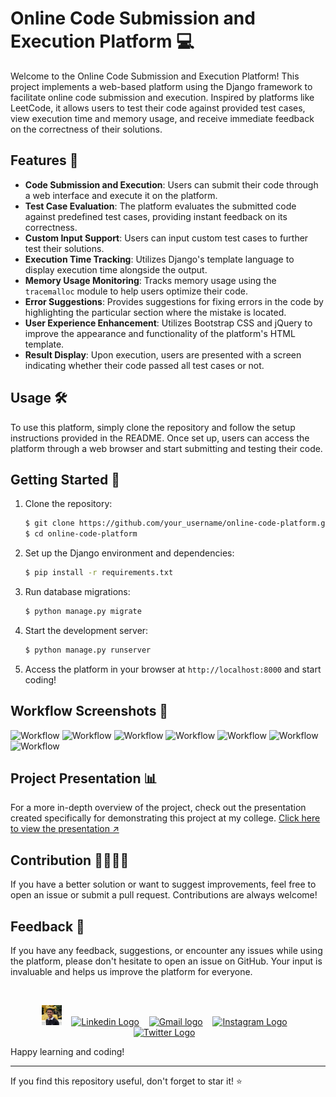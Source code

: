 # Online Code Submission and Execution Platform 💻

Welcome to the Online Code Submission and Execution Platform! This project implements a web-based platform using the Django framework to facilitate online code submission and execution. Inspired by platforms like LeetCode, it allows users to test their code against provided test cases, view execution time and memory usage, and receive immediate feedback on the correctness of their solutions.

## Features 🚀

- **Code Submission and Execution**: Users can submit their code through a web interface and execute it on the platform.
- **Test Case Evaluation**: The platform evaluates the submitted code against predefined test cases, providing instant feedback on its correctness.
- **Custom Input Support**: Users can input custom test cases to further test their solutions.
- **Execution Time Tracking**: Utilizes Django's template language to display execution time alongside the output.
- **Memory Usage Monitoring**: Tracks memory usage using the `tracemalloc` module to help users optimize their code.
- **Error Suggestions**: Provides suggestions for fixing errors in the code by highlighting the particular section where the mistake is located.
- **User Experience Enhancement**: Utilizes Bootstrap CSS and jQuery to improve the appearance and functionality of the platform's HTML template.
- **Result Display**: Upon execution, users are presented with a screen indicating whether their code passed all test cases or not.

## Usage 🛠️

To use this platform, simply clone the repository and follow the setup instructions provided in the README. Once set up, users can access the platform through a web browser and start submitting and testing their code.

## Getting Started 🏁

1. Clone the repository:

    ```bash
    $ git clone https://github.com/your_username/online-code-platform.git
    $ cd online-code-platform
    ```

2. Set up the Django environment and dependencies:

    ```bash
    $ pip install -r requirements.txt
    ```

3. Run database migrations:

    ```bash
    $ python manage.py migrate
    ```

4. Start the development server:

    ```bash
    $ python manage.py runserver
    ```

5. Access the platform in your browser at `http://localhost:8000` and start coding!

## Workflow Screenshots 📸

![Workflow](https://github.com/Pulkit1822/Algo-Arena/blob/main/Workflows/Screenshot%202024-04-15%20at%201.46.51%E2%80%AFAM.png)
![Workflow](https://github.com/Pulkit1822/Algo-Arena/blob/main/Workflows/Screenshot%202024-04-15%20at%201.46.57%E2%80%AFAM.png)
![Workflow](https://github.com/Pulkit1822/Algo-Arena/blob/main/Workflows/Screenshot%202024-04-15%20at%201.47.04%E2%80%AFAM.png)
![Workflow](https://github.com/Pulkit1822/Algo-Arena/blob/main/Workflows/Screenshot%202024-04-15%20at%201.47.34%E2%80%AFAM.png)
![Workflow](https://github.com/Pulkit1822/Algo-Arena/blob/main/Workflows/Screenshot%202024-04-15%20at%201.47.41%E2%80%AFAM.png)
![Workflow](https://github.com/Pulkit1822/Algo-Arena/blob/main/Workflows/Screenshot%202024-04-15%20at%201.50.00%E2%80%AFAM.png)
![Workflow](https://github.com/Pulkit1822/Algo-Arena/blob/main/Workflows/Screenshot%202024-04-15%20at%201.50.38%E2%80%AFAM.png)

## Project Presentation 📊

For a more in-depth overview of the project, check out the presentation created specifically for demonstrating this project at my college. [Click here to view the presentation ↗️](https://github.com/Pulkit1822/Algo-Arena/blob/main/PROJECT%20EXHIBITION%20Final%20Review%20Grp%20no.%20-203.pdf)

## Contribution 🫱🏻‍🫲🏼

If you have a better solution or want to suggest improvements, feel free to open an issue or submit a pull request. Contributions are always welcome!

## Feedback 📝

If you have any feedback, suggestions, or encounter any issues while using the platform, please don't hesitate to open an issue on GitHub. Your input is invaluable and helps us improve the platform for everyone.

<br/>
<p align="center">
  <a href="https://pulkitmathur.me/"><img src="https://github.com/Pulkit1822/Pulkit1822/blob/main/animated-icons/pic.jpeg" alt="portfolio" width="32"></a>&nbsp;&nbsp;&nbsp;
  <a href="https://www.linkedin.com/in/pulkitkmathur/"><img src="https://github.com/TheDudeThatCode/TheDudeThatCode/blob/master/Assets/Linkedin.svg" alt="Linkedin Logo" width="32"></a>&nbsp;&nbsp;&nbsp;
  <a href="mailto:pulkitmathur.me@gmail.com"><img src="https://github.com/TheDudeThatCode/TheDudeThatCode/blob/master/Assets/Gmail.svg" alt="Gmail logo" height="32"></a>&nbsp;&nbsp;&nbsp;
  <a href="https://www.instagram.com/pulkitkumarmathur/"><img src="https://github.com/TheDudeThatCode/TheDudeThatCode/blob/master/Assets/Instagram.svg" alt="Instagram Logo" width="32"></a>&nbsp;&nbsp;&nbsp;
  <a href="https://twitter.com/pulkitkmathur"><img src="https://upload.wikimedia.org/wikipedia/commons/5/57/X_logo_2023_%28white%29.png" alt="Twitter Logo" width="32"></a>&nbsp;&nbsp;&nbsp;
</p>

Happy learning and coding!

---

If you find this repository useful, don't forget to star it! ⭐️